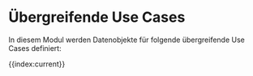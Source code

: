 # Übergreifende Use Cases

In diesem Modul werden Datenobjekte für folgende übergreifende Use Cases definiert:

{{index:current}}
